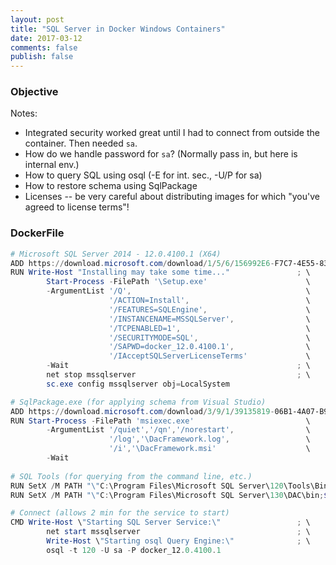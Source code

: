 ```yaml
---
layout: post
title: "SQL Server in Docker Windows Containers"
date: 2017-03-12
comments: false
publish: false
---
```

### Objective

Notes:
 * Integrated security worked great until I had to connect from outside the container.  Then needed `sa`.
 * How do we handle password for `sa`?  (Normally pass in, but here is internal env.)
 * How to query SQL using osql  (-E for int. sec., -U/P for sa)
 * How to restore schema using SqlPackage
 * Licenses -- be very careful about distributing images for which "you've agreed to license terms"!

### DockerFile

``` powershell
# Microsoft SQL Server 2014 - 12.0.4100.1 (X64)
ADD https://download.microsoft.com/download/1/5/6/156992E6-F7C7-4E55-833D-249BD2348138/ENU/x64/SQLEXPR_x64_ENU.exe /Setup.exe
RUN Write-Host "Installing may take some time..."               ; \
        Start-Process -FilePath '\Setup.exe'                      \
        -ArgumentList '/Q',                                       \
                      '/ACTION=Install',                          \
                      '/FEATURES=SQLEngine',                      \
                      '/INSTANCENAME=MSSQLServer',                \
                      '/TCPENABLED=1',                            \
                      '/SECURITYMODE=SQL',                        \
                      '/SAPWD=docker_12.0.4100.1',                \
                      '/IAcceptSQLServerLicenseTerms'             \
        -Wait                                                   ; \
        net stop mssqlserver                                    ; \
        sc.exe config mssqlserver obj=LocalSystem

# SqlPackage.exe (for applying schema from Visual Studio)
ADD https://download.microsoft.com/download/3/9/1/39135819-06B1-4A07-B9B0-02397E2F5D0F/EN/x64/DacFramework.msi /DacFramework.msi
RUN Start-Process -FilePath 'msiexec.exe'                         \
        -ArgumentList '/quiet','/qn','/norestart',                \
                      '/log','\DacFramework.log',                 \
                      '/i','\DacFramework.msi'                    \
        -Wait
        
# SQL Tools (for querying from the command line, etc.)
RUN SetX /M PATH "\"C:\Program Files\Microsoft SQL Server\120\Tools\Binn;$env:PATH\""
RUN SetX /M PATH "\"C:\Program Files\Microsoft SQL Server\130\DAC\bin;$env:PATH\""

# Connect (allows 2 min for the service to start)
CMD Write-Host \"Starting SQL Server Service:\"                 ; \
        net start mssqlserver                                   ; \
        Write-Host \"Starting osql Query Engine:\"              ; \
        osql -t 120 -U sa -P docker_12.0.4100.1
```        